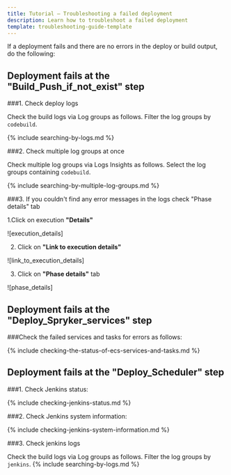 ```yaml
---
title: Tutorial — Troubleshooting a failed deployment
description: Learn how to troubleshoot a failed deployment
template: troubleshooting-guide-template
---
```


If a deployment fails and there are no errors in the deploy or build output, do the following:


## Deployment fails at the "Build_Push_if_not_exist" step 

###1. Check deploy logs

Check the build logs via Log groups as follows. Filter the log groups by `codebuild`. 

{% include searching-by-logs.md %} <!-- To edit, see /_includes/searching-by-logs.md -->

###2. Check multiple log groups at once

Check multiple log groups via Logs Insights as follows. Select the log groups containing `codebuild`.

{% include searching-by-multiple-log-groups.md %} <!-- To edit, see /_includes/searching-by-multiple-log-groups.md -->

###3. If you couldn't find any error messages in the logs check "Phase details" tab

1.Click on execution **"Details"**

![execution_details]

2. Click on **"Link to execution details"**

![link_to_execution_details]

3. Click on **"Phase details"** tab

![phase_details]

## Deployment fails at the "Deploy_Spryker_services" step

###Check the failed services and tasks for errors as follows:

{% include checking-the-status-of-ecs-services-and-tasks.md %} <!-- To edit, see /_includes/checking-the-status-of-ecs-services-and-tasks.md -->



## Deployment fails at the "Deploy_Scheduler" step

###1. Check Jenkins status:

{% include checking-jenkins-status.md %} <!-- To edit, see /_includes/checking-jenkins-status.md -->

###2. Check Jenkins system information:

{% include checking-jenkins-system-information.md %} <!-- To edit, see /_includes/checking-jenkins-status.md -->

###3. Check jenkins logs

Check the build logs via Log groups as follows. Filter the log groups by `jenkins`.
{% include searching-by-logs.md %} <!-- To edit, see /_includes/searching-by-logs.md -->

